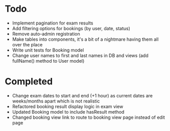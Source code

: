 # Todo
- Implement pagination for exam results
- Add filtering options for bookings (by user, date, status)
- Remove auto-admin registration
- Make tables into components, it's a bit of a nightmare having them all over the place
- Write unit tests for Booking model
- Change user names to first and last names in DB and views (add fullName() method to User model)


# Completed
- Change exam dates to start and end (+1 hour) as current dates are weeks/months apart which is not realistic
- Refactored booking result display logic in exam view
- Updated Booking model to include hasResult method
- Changed booking view link to route to booking view page instead of edit page